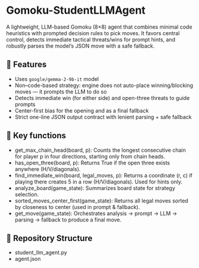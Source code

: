 # Gomoku-StudentLLMAgent

A lightweight, LLM-based Gomoku (8×8) agent that combines minimal code heuristics with prompted decision rules to pick moves. It favors central control, detects immediate tactical threats/wins for prompt hints, and robustly parses the model’s JSON move with a safe fallback.



## 📌 Features
- Uses `google/gemma-2-9b-it` model
- Non–code-based strategy: engine does not auto-place winning/blocking moves — it prompts the LLM to do so
- Detects immediate win (for either side) and open-three threats to guide prompts
- Center-first bias for the opening and as a final fallback
- Strict one-line JSON output contract with lenient parsing + safe fallback

## 🤖 Key functions
- get_max_chain_head(board, p): Counts the longest consecutive chain for player p in four directions, starting only from chain heads.
- has_open_three(board, p): Returns True if the  open three exists anywhere (H/V/diagonals).
- find_immediate_win(board, legal_moves, p): Returns a coordinate (r, c) if playing there creates 5 in a row (H/V/diagonals). Used for hints only.
- analyze_board(game_state): Summarizes board state for strategy selection.
- sorted_moves_center_first(game_state): Returns all legal moves sorted by closeness to center (used in prompt & fallback).
- get_move(game_state): Orchestrates analysis → prompt → LLM → parsing → fallback to produce a final move.

## 📂 Repository Structure
- student_llm_agent.py
- agent.json


